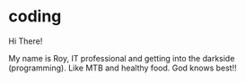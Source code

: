 # coding

Hi There!

My name is Roy, IT professional and getting into the darkside
(programming). Like MTB and healthy food. God knows best!!
